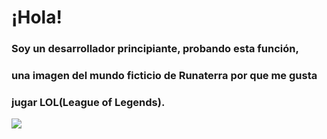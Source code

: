 # ¡Hola!
### Soy un desarrollador principiante, probando esta función, 
### una imagen del mundo ficticio de Runaterra por que me gusta 
### jugar LOL(League of Legends).
<img align="center" src="https://statics.viralizalo.com/virs/2019/05/VIR_446284_33476_cuanto_sabes_del_lore_de_league_of_legends_demaciaaaaaa_edition.jpg?cb=9804415"/>


<!--
**EliasParada/EliasParada** is a ✨ _special_ ✨ repository because its `README.md` (this file) appears on your GitHub profile.

Here are some ideas to get you started:

- 🔭 I’m currently working on ...
- 🌱 I’m currently learning ...
- 👯 I’m looking to collaborate on ...
- 🤔 I’m looking for help with ...
- 💬 Ask me about ...
- 📫 How to reach me: ...
- 😄 Pronouns: ...
- ⚡ Fun fact: ...
-->
